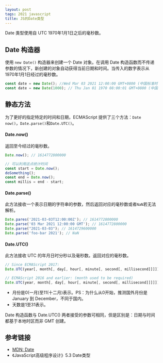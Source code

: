```yaml
---
layout: post
tags: 2021 javascript
title: JS的Date类型
---
```

Date 类型使用自 UTC 1970年1月1日之后的毫秒数。

## Date 构造器
使用 `new Date()` 构造器来创建一个 Date 对象。在调用 Date 构造函数而不传递参数的情况下，新创建的对象自动获得当前日期和时间。当传入的数字表示从1970年1月1日经过的毫秒数。
```js
const date = new Date(); //Wed Mar 03 2021 12:00:00 GMT+0800 (中国标准时间)
const date = new Date(1000); // Thu Jan 01 1970 08:00:01 GMT+0800 (中国标准时间)
```

## 静态方法
为了更好的指定特定的时间和日期，ECMAScript 提供了三个方法：`Date now()`，`Date.parse()`和`Date.UTC()`。

#### Date.now()
返回至今经过的毫秒数。
```js
Date.now(); // 1614772800000

// 可以利用这点统计时间
const start = Date.now();
doSomething();
const end = Date.now();
const millis = end - start;
```

#### Date.parse()
此方法接收一个表示日期的字符串的参数，然后返回对应的毫秒数或者`NaN`若无法解析。
```js
Date.pares('2021-03-03T12:00:00Z'); // 1614772800000
Date.parse('03 Mar 2021 12:00:00 GMT'); // 1614772800000
Date.parse("2021-03-03"); // 1614729600000
Date.parse('foo-bar 2021'); // NaN
```

#### Date.UTC()
此方法接收 UTC 的年月日时分秒以及毫秒数。返回对应的毫秒数。
```js
// Since ECMAScript 2017:
Date.UTC(year[, month[, day[, hour[, minute[, second[, millisecond]]]]]])

// ECMAScript 2016 and earlier: (month used to be required)
Date.UTC(year, month[, day[, hour[, minute[, second[, millisecond]]]]])
```
- 月份是0(一月)至11(十二月)表示。PS：为什么从0开始，推测国外月份是 January 到 December，不同于国内。
- 天数是1至31表示。

Date 构造函数与 Date.UTC() 两者接受的参数可相同，但是区别是：日期与时间都基于本地时区而非 GMT 创建。

## 参考链接
- [MDN: Date](https://developer.mozilla.org/en-US/docs/Web/JavaScript/Reference/Global_Objects/Date)
- 《JavaScript高级程序设计》5.3 Date类型